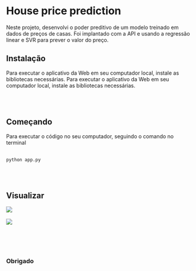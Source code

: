 # House price prediction
Neste projeto, desenvolvi o poder preditivo de um modelo treinado em dados de preços de casas. Foi implantado com a API e usando a regressão linear e SVR para prever o valor do preço.


## Instalação

Para executar o aplicativo da Web em seu computador local, instale as bibliotecas necessárias. Para executar o aplicativo da Web em seu computador local, instale as bibliotecas necessárias.

<br>
<br>

## Começando

Para executar o código no seu computador, seguindo o comando no terminal<br><br>
```
python app.py
```
<br>
<br>

## Visualizar
<img src='https://github.com/attilamonteiro/Projetos-Mentorama/blob/main/Ciencia%20de%20dados%20avan%C3%A7ado/Api%20modelos%20-%20flask/static/images/form.png'></img>
<br>
<br>
<img src='https://github.com/attilamonteiro/Projetos-Mentorama/blob/main/Ciencia%20de%20dados%20avan%C3%A7ado/Api%20modelos%20-%20flask/static/images/prediction.png'></img>
<br>
<br>

<br>
<br>

### Obrigado
